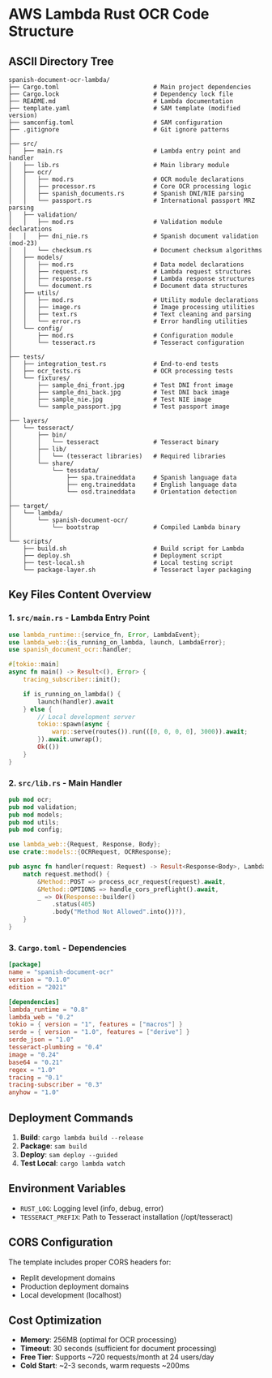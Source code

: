 # AWS Lambda Rust OCR Code Structure

## ASCII Directory Tree

```
spanish-document-ocr-lambda/
├── Cargo.toml                          # Main project dependencies
├── Cargo.lock                          # Dependency lock file
├── README.md                           # Lambda documentation
├── template.yaml                       # SAM template (modified version)
├── samconfig.toml                      # SAM configuration
├── .gitignore                          # Git ignore patterns
│
├── src/
│   ├── main.rs                         # Lambda entry point and handler
│   ├── lib.rs                          # Main library module
│   ├── ocr/
│   │   ├── mod.rs                      # OCR module declarations
│   │   ├── processor.rs                # Core OCR processing logic
│   │   ├── spanish_documents.rs        # Spanish DNI/NIE parsing
│   │   └── passport.rs                 # International passport MRZ parsing
│   ├── validation/
│   │   ├── mod.rs                      # Validation module declarations
│   │   ├── dni_nie.rs                  # Spanish document validation (mod-23)
│   │   └── checksum.rs                 # Document checksum algorithms
│   ├── models/
│   │   ├── mod.rs                      # Data model declarations
│   │   ├── request.rs                  # Lambda request structures
│   │   ├── response.rs                 # Lambda response structures
│   │   └── document.rs                 # Document data structures
│   ├── utils/
│   │   ├── mod.rs                      # Utility module declarations
│   │   ├── image.rs                    # Image processing utilities
│   │   ├── text.rs                     # Text cleaning and parsing
│   │   └── error.rs                    # Error handling utilities
│   └── config/
│       ├── mod.rs                      # Configuration module
│       └── tesseract.rs                # Tesseract configuration
│
├── tests/
│   ├── integration_test.rs             # End-to-end tests
│   ├── ocr_tests.rs                    # OCR processing tests
│   └── fixtures/
│       ├── sample_dni_front.jpg        # Test DNI front image
│       ├── sample_dni_back.jpg         # Test DNI back image
│       ├── sample_nie.jpg              # Test NIE image
│       └── sample_passport.jpg         # Test passport image
│
├── layers/
│   └── tesseract/
│       ├── bin/
│       │   └── tesseract               # Tesseract binary
│       ├── lib/
│       │   └── (tesseract libraries)   # Required libraries
│       └── share/
│           └── tessdata/
│               ├── spa.traineddata     # Spanish language data
│               ├── eng.traineddata     # English language data
│               └── osd.traineddata     # Orientation detection
│
├── target/
│   └── lambda/
│       └── spanish-document-ocr/
│           └── bootstrap               # Compiled Lambda binary
│
└── scripts/
    ├── build.sh                        # Build script for Lambda
    ├── deploy.sh                       # Deployment script
    ├── test-local.sh                   # Local testing script
    └── package-layer.sh                # Tesseract layer packaging
```

## Key Files Content Overview

### 1. `src/main.rs` - Lambda Entry Point

```rust
use lambda_runtime::{service_fn, Error, LambdaEvent};
use lambda_web::{is_running_on_lambda, launch, LambdaError};
use spanish_document_ocr::handler;

#[tokio::main]
async fn main() -> Result<(), Error> {
    tracing_subscriber::init();

    if is_running_on_lambda() {
        launch(handler).await
    } else {
        // Local development server
        tokio::spawn(async {
            warp::serve(routes()).run(([0, 0, 0, 0], 3000)).await;
        }).await.unwrap();
        Ok(())
    }
}
```

### 2. `src/lib.rs` - Main Handler

```rust
pub mod ocr;
pub mod validation;
pub mod models;
pub mod utils;
pub mod config;

use lambda_web::{Request, Response, Body};
use crate::models::{OCRRequest, OCRResponse};

pub async fn handler(request: Request) -> Result<Response<Body>, LambdaError> {
    match request.method() {
        &Method::POST => process_ocr_request(request).await,
        &Method::OPTIONS => handle_cors_preflight().await,
        _ => Ok(Response::builder()
            .status(405)
            .body("Method Not Allowed".into())?),
    }
}
```

### 3. `Cargo.toml` - Dependencies

```toml
[package]
name = "spanish-document-ocr"
version = "0.1.0"
edition = "2021"

[dependencies]
lambda_runtime = "0.8"
lambda_web = "0.2"
tokio = { version = "1", features = ["macros"] }
serde = { version = "1.0", features = ["derive"] }
serde_json = "1.0"
tesseract-plumbing = "0.4"
image = "0.24"
base64 = "0.21"
regex = "1.0"
tracing = "0.1"
tracing-subscriber = "0.3"
anyhow = "1.0"
```

## Deployment Commands

1. **Build**: `cargo lambda build --release`
2. **Package**: `sam build`
3. **Deploy**: `sam deploy --guided`
4. **Test Local**: `cargo lambda watch`

## Environment Variables

- `RUST_LOG`: Logging level (info, debug, error)
- `TESSERACT_PREFIX`: Path to Tesseract installation (/opt/tesseract)

## CORS Configuration

The template includes proper CORS headers for:

- Replit development domains
- Production deployment domains
- Local development (localhost)

## Cost Optimization

- **Memory**: 256MB (optimal for OCR processing)
- **Timeout**: 30 seconds (sufficient for document processing)
- **Free Tier**: Supports ~720 requests/month at 24 users/day
- **Cold Start**: ~2-3 seconds, warm requests ~200ms

```

```
